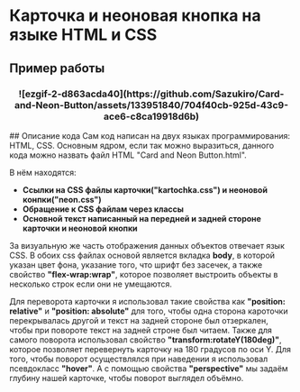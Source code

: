 # Карточка и неоновая кнопка на языке HTML и CSS
## Пример работы
<h3 align="center"> ![ezgif-2-d863acda40](https://github.com/Sazukiro/Card-and-Neon-Button/assets/133951840/704f40cb-925d-43c9-ace6-c8ca19918d6b)</h3>
## Описание кода
Сам код написан на двух языках программирования: HTML, CSS.
Основным ядром, если так можно выразиться, данного кода можно назвать файл HTML "Card and Neon Button.html".

В нём находятся:
- **Ссылки на CSS файлы карточки("kartochka.css") и неоновой конпки("neon.css")**
- **Обращение к CSS файлам через классы**
- **Основной текст написанный на передней и задней стороне карточки и неоновой кнопки**

За визуальную же часть отображения данных объектов отвечает язык CSS.
В обоих css файлах основой является вкладка **body**, в которой указан цвет фона, указание того, что шрифт без засечек, а также свойство **"flex-wrap:wrap"**, которое позволяет выстроить объекты в несколько строк если они не умещаются.

Для переворота карточки я использовал такие свойства как **"position: relative"** и **"position: absolute"** для того, чтобы одна сторона кароточки перекрывалась другой и текст на задней стороне был отзеркален, чтобы при повороте текст на задней строне был читаем. Также для самого поворота использовал свойство **"transform:rotateY(180deg)"**, которое позволяет перевернуть карточку на 180 градусов по оси Y. 
Для того, чтобы поворот осуществлялся при наведении я использовал псевдокласс **"hover"**. А с помощью свойства **"perspective"** мы задаём глубину нашей карточке, чтобы поворот выглядел объёмно.

